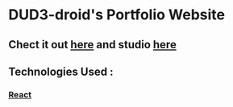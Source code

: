 # DUD3-droid's Portfolio Website
## Chect it out [here](https://dud3-droid.netlify.app/) and studio [here](https://dud3-portfolio.sanity.studio/)

## Technologies Used :

###  [React](https://reactjs.org/)
